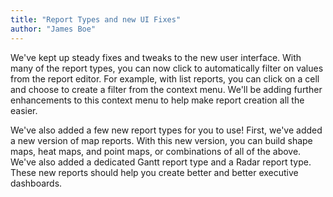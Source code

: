 ```yaml
---
title: "Report Types and new UI Fixes"
author: "James Boe"
---
```

We've kept up steady fixes and tweaks to the new user interface.<!--more--> With many of the report types, you can now click to automatically filter on values from the report editor. For example, with list reports, you can click on a cell and choose to create a filter from the context menu. We'll be adding further enhancements to this context menu to help make report creation all the easier.We've also added a few new report types for you to use! First, we've added a new version of map reports. With this new version, you can build shape maps, heat maps, and point maps, or combinations of all of the above. We've also added a dedicated Gantt report type and a Radar report type. These new reports should help you create better and better executive dashboards.